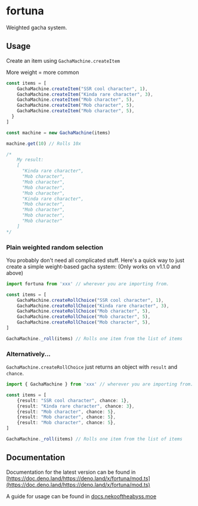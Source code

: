 # fortuna
Weighted gacha system.

## Usage

Create an item using `GachaMachine.createItem`

More weight = more common
```js
const items = [
    GachaMachine.createItem("SSR cool character", 1),
    GachaMachine.createItem("Kinda rare character", 3),
    GachaMachine.createItem("Mob character", 5),
    GachaMachine.createItem("Mob character", 5),
    GachaMachine.createItem("Mob character", 5),
  }
]

const machine = new GachaMachine(items)

machine.get(10) // Rolls 10x 

/*
    My result:
    [
      "Kinda rare character",
      "Mob character",
      "Mob character",
      "Mob character",
      "Mob character",
      "Kinda rare character",
      "Mob character",
      "Mob character",
      "Mob character",
      "Mob character"
    ]
*/
```

### Plain weighted random selection
You probably don't need all complicated stuff. Here's a quick way to just create a simple weight-based gacha system:
(Only works on v1.1.0 and above)

```ts
import fortuna from 'xxx' // wherever you are importing from. 

const items = [
    GachaMachine.createRollChoice("SSR cool character", 1),
    GachaMachine.createRollChoice("Kinda rare character", 3),
    GachaMachine.createRollChoice("Mob character", 5),
    GachaMachine.createRollChoice("Mob character", 5),
    GachaMachine.createRollChoice("Mob character", 5),
]

GachaMachine._roll(items) // Rolls one item from the list of items
```

### Alternatively...
`GachaMachine.createRollChoice` just returns an object with `result` and `chance`.
```ts
import { GachaMachine } from 'xxx' // wherever you are importing from. 

const items = [
    {result: "SSR cool character", chance: 1},
    {result: "Kinda rare character", chance: 3},
    {result: "Mob character", chance: 5},
    {result: "Mob character", chance: 5},
    {result: "Mob character", chance: 5},
]

GachaMachine._roll(items) // Rolls one item from the list of items
```


## Documentation
Documentation for the latest version can be found in [https://doc.deno.land/https://deno.land/x/fortuna/mod.ts](https://doc.deno.land/https://deno.land/x/fortuna/mod.ts)

A guide for usage can be found in [docs.nekooftheabyss.moe](https://docs.nekooftheabyss.moe/fortuna)
